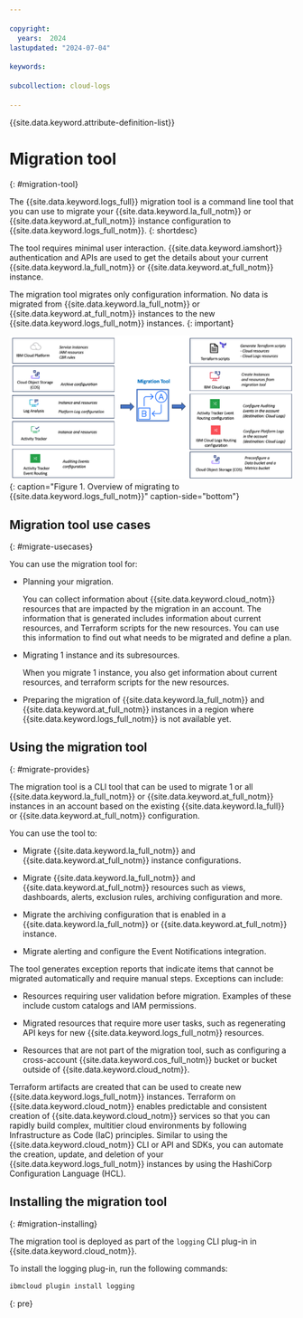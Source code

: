 ```yaml
---

copyright:
  years:  2024
lastupdated: "2024-07-04"

keywords:

subcollection: cloud-logs

---
```


{{site.data.keyword.attribute-definition-list}}



# Migration tool
{: #migration-tool}

The {{site.data.keyword.logs_full}} migration tool is a command line tool that you can use to migrate your {{site.data.keyword.la_full_notm}} or {{site.data.keyword.at_full_notm}} instance configuration to {{site.data.keyword.logs_full_notm}}.
{: shortdesc}


The tool requires minimal user interaction. {{site.data.keyword.iamshort}} authentication and APIs are used to get the details about your current {{site.data.keyword.la_full_notm}} or {{site.data.keyword.at_full_notm}} instance.

The migration tool migrates only configuration information. No data is migrated from {{site.data.keyword.la_full_notm}} or {{site.data.keyword.at_full_notm}} instances to the new {{site.data.keyword.logs_full_notm}} instances.
{: important}


![Overview of migrating to {{site.data.keyword.logs_full_notm}}](/images/migration-tool.png "Overview of migrating to {{site.data.keyword.logs_full_notm}}"){: caption="Figure 1. Overview of migrating to {{site.data.keyword.logs_full_notm}}" caption-side="bottom"}


## Migration tool use cases
{: #migrate-usecases}

You can use the migration tool for:

- Planning your migration.

    You can collect information about {{site.data.keyword.cloud_notm}} resources that are impacted by the migration in an account. The information that is generated includes information about current resources, and Terraform scripts for the new resources. You can use this information to find out what needs to be migrated and define a plan.

- Migrating 1 instance and its subresources.

    When you migrate 1 instance, you also get information about current resources, and terraform scripts for the new resources.

- Preparing the migration of {{site.data.keyword.la_full_notm}} and {{site.data.keyword.at_full_notm}} instances in a region where {{site.data.keyword.logs_full_notm}} is not available yet.


## Using the migration tool
{: #migrate-provides}

The migration tool is a CLI tool that can be used to migrate 1 or all {{site.data.keyword.la_full_notm}} or {{site.data.keyword.at_full_notm}} instances in an account based on the existing {{site.data.keyword.la_full}} or {{site.data.keyword.at_full_notm}} configuration.

You can use the tool to:

* Migrate {{site.data.keyword.la_full_notm}} and {{site.data.keyword.at_full_notm}} instance configurations.

* Migrate {{site.data.keyword.la_full_notm}} and {{site.data.keyword.at_full_notm}} resources such as views, dashboards, alerts, exclusion rules, archiving configuration and more.

* Migrate the archiving configuration that is enabled in a {{site.data.keyword.la_full_notm}} or {{site.data.keyword.at_full_notm}} instance.

* Migrate alerting and configure the Event Notifications integration.

The tool generates exception reports that indicate items that cannot be migrated automatically and require manual steps. Exceptions can include:

* Resources requiring user validation before migration. Examples of these include custom catalogs and IAM permissions.

* Migrated resources that require more user tasks, such as regenerating API keys for new {{site.data.keyword.logs_full_notm}} resources.

* Resources that are not part of the migration tool, such as configuring a cross-account {{site.data.keyword.cos_full_notm}} bucket or bucket outside of {{site.data.keyword.cloud_notm}}.

Terraform artifacts are created that can be used to create new {{site.data.keyword.logs_full_notm}} instances. Terraform on {{site.data.keyword.cloud_notm}} enables predictable and consistent creation of {{site.data.keyword.cloud_notm}} services so that you can rapidly build complex, multitier cloud environments by following Infrastructure as Code (IaC) principles. Similar to using the {{site.data.keyword.cloud_notm}} CLI or API and SDKs, you can automate the creation, update, and deletion of your {{site.data.keyword.logs_full_notm}} instances by using the HashiCorp Configuration Language (HCL).

## Installing the migration tool
{: #migration-installing}

The migration tool is deployed as part of the `logging` CLI plug-in in {{site.data.keyword.cloud_notm}}.

To install the logging plug-in, run the following commands:

```sh
ibmcloud plugin install logging
```
{: pre}
